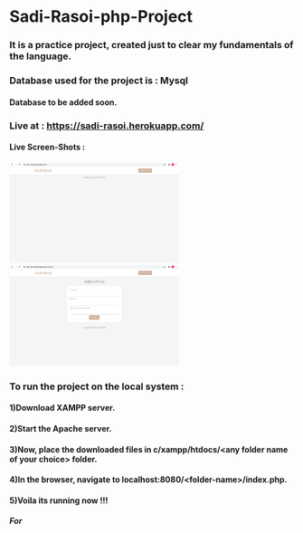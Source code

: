 # Sadi-Rasoi-php-Project 

### It is a practice project, created just to clear my fundamentals of the language.
### Database used for the project is : Mysql
#### Database to be added soon.

### Live at : https://sadi-rasoi.herokuapp.com/

#### Live Screen-Shots : 

 <p float="left">

 <kbd><img  src="https://github.com/techschneiderrr/sadi-rasoi-php-project/blob/main/img/1.png?raw=true" width="300"></kbd> 
 <kbd><img  src="https://github.com/techschneiderrr/sadi-rasoi-php-project/blob/main/img/2.png?raw=true" width="300"></kbd>

 </p>

### To run the project on the local system :

#### 1)Download XAMPP server.

#### 2)Start the Apache server.

#### 3)Now, place the downloaded files in c/xampp/htdocs/\<any folder name of your choice> folder.

#### 4)In the browser, navigate to localhost:8080/\<folder-name>/index.php.

#### 5)Voila its running now !!!

##### For  